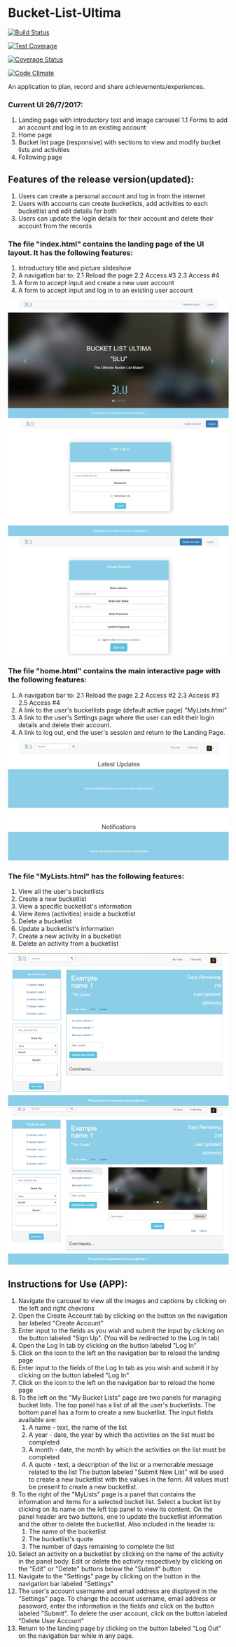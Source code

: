 
# Bucket-List-Ultima
[![Build Status](https://travis-ci.org/AnthonyWaithaka/Bucket-List-Ultima.svg?branch=master)](https://travis-ci.org/AnthonyWaithaka/Bucket-List-Ultima)

[![Test Coverage](https://codeclimate.com/github/codeclimate/codeclimate/badges/coverage.svg)](https://codeclimate.com/github/codeclimate/codeclimate/coverage)

[![Coverage Status](https://coveralls.io/repos/github/AnthonyWaithaka/Bucket-List-Ultima/badge.svg?branch=master)](https://coveralls.io/github/AnthonyWaithaka/Bucket-List-Ultima?branch=master)

[![Code Climate](https://codeclimate.com/github/codeclimate/codeclimate/badges/gpa.svg)](https://codeclimate.com/github/codeclimate/codeclimate)

An application to plan, record and share achievements/experiences.

### Current UI 26/7/2017:
1. Landing page with introductory text and image carousel
    1.1 Forms to add an account and log in to an existing account
2. Home page
3. Bucket list page (responsive) with sections to view and modify bucket lists and activities
4. Following page

## Features of the release version(updated):
1. Users can create a personal account and log in from the internet
2. Users with accounts can create bucketlists, add activities to each bucketlist and edit details for both
3. Users can update the login details for their account and delete their account from the records


### The file "index.html" contains the landing page of the UI layout. It has the following features:
1. Introductory title and picture slideshow
2. A navigation bar to:
    2.1 Reload the page
    2.2 Access #3
    2.3 Access #4
3. A form to accept input and create a new user account
4. A form to accept input and log in to an existing user account

![alt text](design/progress_images/landing2.png "Landing Page - Home")
![alt text](design/progress_images/log_in.png "Landing Page - Log In tab")
![alt text](design/progress_images/register.png "Landing Page - Register tab")


### The file "home.html" contains the main interactive page with the following features:
1. A navigation bar to:
    2.1 Reload the page
    2.2 Access #2
    2.3 Access #3
    2.5 Access #4
2. A link to the user's bucketlists page (default active page) "MyLists.html"
3. A link to the user's Settings page where the user can edit their login details and delete their account.
4. A link to log out, end the user's session and return to the Landing Page.

![alt text](design/progress_images/home.png "Home")


### The file "MyLists.html" has the following features:
1. View all the user's bucketlists
2. Create a new bucketlist
3. View a specific bucketlist's information
4. View items (activities) inside a bucketlist
5. Delete a bucketlist
6. Update a bucketlist's information
7. Create a new activity in a bucketlist
8. Delete an activity from a bucketlist

![alt text](design/progress_images/rev01_my_lists.png "My Lists")
![alt text](design/progress_images/rev01_my_lists2.png "My Lists - Activity 1")

## Instructions for Use (APP):
1. Navigate the carousel to view all the images and captions by clicking on the left and right chevrons
2. Open the Create Account tab by clicking on the button on the navigation bar labeled "Create Account"
3. Enter input to the fields as you wish and submit the input by clicking on the button labeled "Sign Up".
(You will be redirected to the Log In tab)
4. Open the Log In tab by clicking on the button labeled "Log In"
5. Click on the icon to the left on the navigation bar to reload the landing page
6. Enter input to the fields of the Log In tab as you wish and submit it by clicking on the button labeled "Log In"
8. Click on the icon to the left on the navigation bar to reload the home page
9. To the left on the "My Bucket Lists" page are two panels for managing bucket lists. 
    The top panel has a list of all the user's bucketlists.
    The bottom panel has a form to create a new bucketlist. The input fields available are:
    1. A name - text, the name of the list
    2. A year - date, the year by which the activities on the list must be completed
    3. A month - date, the month by which the activities on the list must be completed
    4. A quote - text, a description of the list or a memorable message related to the list
    The button labeled "Submit New List" will be used to create a new bucketlist with the values in the form. All values must be present to create a new bucketlist.
11. To the right of the "MyLists" page is a panel that contains the information and items for a selected bucket list. 
    Select a bucket list by clicking on its name on the left top panel to view its content.
    On the panel header are two buttons, one to update the bucketlist information and the other to delete the bucketlist.
    Also included in the header is:
    1. The name of the bucketlist
    2. The bucketlist's quote
    3. The number of days remaining to complete the list
12. Select an activity on a bucketlist by clicking on the name of the activity in the panel body.
    Edit or delete the activity respectively by clicking on the "Edit" or "Delete" buttons below the "Submit" button
13. Navigate to the "Settings" page by clicking on the button in the navigation bar labeled "Settings"
14. The user's account username and email address are displayed in the "Settings" page.
    To change the account username, email address or password, enter the information in the fields and click on the button labeled "Submit".
    To delete the user account, click on the button labeled "Delete User Account"
14. Return to the landing page by clicking on the button labeled "Log Out" on the navigation bar while in any page.
